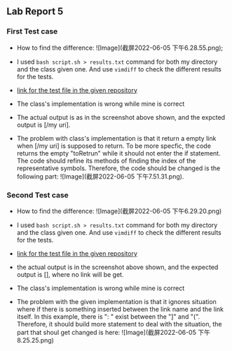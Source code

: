 ## Lab Report 5

### First Test case

* How to find the difference:
![Image](截屏2022-06-05 下午6.28.55.png);
* I used `bash script.sh > results.txt` command for both my directory and the class given one. And use `vimdiff` to check the different results for the tests. 

* [link for the test file in the given repository](https://github.com/nidhidhamnani/markdown-parser/edit/main/test-files/487.html.test)

* The class's implementation is wrong while mine is correct

* The actual output is as in the screenshot above shown, and the expcted output is [/my uri]. 

* The problem with class's implementation is that it return a empty link when [/my uri] is supposed to return. To be more specfic, the code returns the empty "toRetrun" while it should not enter the if statement. The code should refine its methods of finding the index of the representative symbols. Therefore, the code should be changed is the following part:
![Image](截屏2022-06-05 下午7.51.31.png). 



### Second Test case
* How to find the difference:
![Image](截屏2022-06-05 下午6.29.20.png)
* I used `bash script.sh > results.txt` command for both my directory and the class given one. And use `vimdiff` to check the different results for the tests. 

* [link for the test file in the given repository](https://github.com/nidhidhamnani/markdown-parser/blob/main/test-files/201.html.test)

* the actual output is in the screenshot above shown, and the expected output is [], where no link will be get. 

* The class's implementation is wrong while mine is correct

* The problem with the given implementation is that it ignores situation where if there is something inserted between the link name and the link itself. In this example, there is ": <bar>" exist between the "]" and "(". Therefore, it should build more statement to deal with the situation, the part that shoul get changed is here:
![Image](截屏2022-06-05 下午8.25.25.png)


